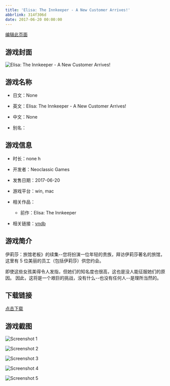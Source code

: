 ```yaml
---
title: 'Elisa: The Innkeeper - A New Customer Arrives!'
abbrlink: 314f306d
date: 2017-06-20 00:00:00
---
```

[编辑此页面](https://github.com/ACG-3/ADV3-source/blob/main/source/_posts/games/Elisa%20Seduce%20the%20Innkeeper.md)

## 游戏封面

![Elisa: The Innkeeper - A New Customer Arrives!](https://pan.timero.xyz/d/onedrive/img_lib_001/Elisa%20Seduce%20the%20Innkeeper_cover.avif)


## 游戏名称

- 日文：None
- 英文：Elisa: The Innkeeper - A New Customer Arrives!
- 中文：None

- 别名：


## 游戏信息

- 时长：none h
- 开发者：Neoclassic Games
- 发售日期：2017-06-20
- 游戏平台：win, mac
- 相关作品：
   - 前作：Elisa: The Innkeeper

- 相关链接：[vndb](https://vndb.org/v21511)


## 游戏简介

伊莉莎：旅馆老板》的续集--您将扮演一位年轻的贵族，拜访伊莉莎著名的旅馆，这里有 5 位美丽的员工（包括伊莉莎）供您约会。

即使这些女孩美得令人发指，但她们的知名度也很高，这也是没人能征服她们的原因。
因此，这将是一个艰巨的挑战，没有什么--也没有任何人--是理所当然的。




## 下载链接

[点击下载](https://pan.timero.xyz/onedrive/adv_lib_001/Elisa%20Seduce%20the%20Innkeeper)


## 游戏截图


![Screenshot 1](https://pan.timero.xyz/d/onedrive/img_lib_001/Elisa%20Seduce%20the%20Innkeeper_Screenshot_1.avif)

![Screenshot 2](https://pan.timero.xyz/d/onedrive/img_lib_001/Elisa%20Seduce%20the%20Innkeeper_Screenshot_2.avif)

![Screenshot 3](https://pan.timero.xyz/d/onedrive/img_lib_001/Elisa%20Seduce%20the%20Innkeeper_Screenshot_3.avif)

![Screenshot 4](https://pan.timero.xyz/d/onedrive/img_lib_001/Elisa%20Seduce%20the%20Innkeeper_Screenshot_4.avif)

![Screenshot 5](https://pan.timero.xyz/d/onedrive/img_lib_001/Elisa%20Seduce%20the%20Innkeeper_Screenshot_5.avif)

